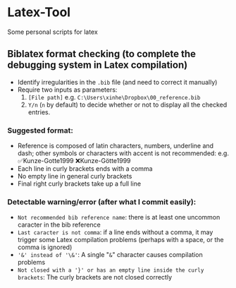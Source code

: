 # Latex-Tool
Some personal scripts for latex

## Biblatex format checking (to complete the debugging system in Latex compilation) 
- Identify irregularities in the `.bib` file (and need to correct it manually)
- Require two inputs as parameters:
    1. `[File path]` e.g. `C:\Users\xinhe\Dropbox\00_reference.bib`
    2. `Y/n` (`n` by default) to decide whether or not to display all the checked entries.

### Suggested format:
- Reference is composed of latin characters, numbers, underline and dash; other symbols or characters with accent is not recommended: e.g. ✅Kunze-Gotte1999 ❌Kunze-Götte1999
- Each line in curly brackets ends with a comma
- No empty line in general curly brackets
- Final right curly brackets take up a full line

### Detectable warning/error (after what I commit easily):
- `Not recommended bib reference name`: there is at least one uncommon caracter in the bib reference
- `Last caracter is not comma`: if a line ends without a comma, it may trigger some Latex compilation problems (perhaps with a space, or the comma is ignored)
- `'&' instead of '\&'`: A single "`&`" character causes compilation problems
- `Not closed with a '}' or has an empty line inside the curly brackets`: The curly brackets are not closed correctly